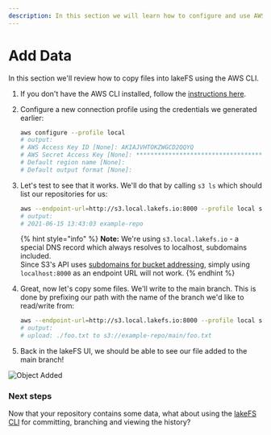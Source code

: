 ```yaml
---
description: In this section we will learn how to configure and use AWS CLI to manage data with the lakeFS Server
---
```


# Add Data

In this section we'll review how to copy files into lakeFS using the AWS CLI.

1. If you don't have the AWS CLI installed, follow the [instructions here](https://docs.aws.amazon.com/cli/latest/userguide/cli-chap-install.html).
1. Configure a new connection profile using the credentials we generated earlier:

   ```bash
   aws configure --profile local
   # output:
   # AWS Access Key ID [None]: AKIAJVHTOKZWGCD2QQYQ
   # AWS Secret Access Key [None]: ****************************************
   # Default region name [None]:
   # Default output format [None]:
   ```

1. Let's test to see that it works. We'll do that by calling `s3 ls` which should list our repositories for us:

   ```bash
   aws --endpoint-url=http://s3.local.lakefs.io:8000 --profile local s3 ls
   # output:
   # 2021-06-15 13:43:03 example-repo
   ```

   {% hint style="info" %}
   **Note:** We're using `s3.local.lakefs.io` - a special DNS record which always resolves to localhost, subdomains included.  
   Since S3's API uses [subdomains for bucket addressing](https://aws.amazon.com/blogs/aws/amazon-s3-path-deprecation-plan-the-rest-of-the-story/), simply using `localhost:8000` as an endpoint URL will not work.
   {% endhint %}

1. Great, now let's copy some files. We'll write to the main branch. This is done by prefixing our path with the name of the branch we'd like to read/write from:

   ```bash
   aws --endpoint-url=http://s3.local.lakefs.io:8000 --profile local s3 cp ./foo.txt s3://example-repo/main/
   # output:
   # upload: ./foo.txt to s3://example-repo/main/foo.txt
   ```

1. Back in the lakeFS UI, we should be able to see our file added to the main branch!

![Object Added](../assets/img/object_added.png)

### Next steps

Now that your repository contains some data, what about using the [lakeFS CLI](lakefs_cli.md) for committing, branching and viewing the history? 

